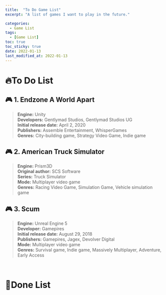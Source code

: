 ```yaml
---
title:  "To Do Game List"
excerpt: "A list of games I want to play in the future."

categories:
  - Game List
tags:
  - [Game List]
toc: true
toc_sticky: true
date: 2022-01-13
last_modified_at: 2022-01-13
---
```


# 🔥**To Do List**  

## **🎮 1. Endzone A World Apart**  

>**Engine:** Unity  
**Developers:** Gentlymad Studios, Gentlymad Studios UG  
**Initial release date:** April 2, 2020  
**Publishers:** Assemble Entertainment, WhisperGames  
**Genres:** City-building game, Strategy Video Game, Indie game  


## **🎮 2. American Truck Simulator**

>**Engine:** Prism3D  
**Original author:** SCS Software  
**Series:** Truck Simulator  
**Mode:** Multiplayer video game  
**Genres:** Racing Video Game, Simulation Game, Vehicle simulation game  

## **🎮 3. Scum**

>**Engine:** Unreal Engine 5  
**Developer:** Gamepires  
**Initial release date:** August 29, 2018  
**Publishers:** Gamepires, Jagex, Devolver Digital  
**Mode:** Multiplayer video game  
**Genres:** Survival game, Indie game, Massively Multiplayer, Adventure, Early Access    

<br>

# 🚩**Done List**

